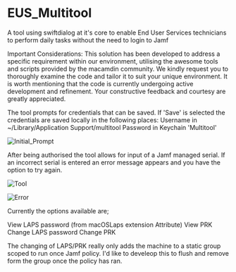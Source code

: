# EUS_Multitool
A tool using swiftdialog at it's core to enable End User Services technicians to perform daily tasks without the need to login to Jamf

Important Considerations: This solution has been developed to address a specific requirement within our environment, utilising the awesome tools and scripts provided by the macamdin community. We kindly request you to thoroughly examine the code and tailor it to suit your unique environment. It is worth mentioning that the code is currently undergoing active development and refinement. Your constructive feedback and courtesy are greatly appreciated.

The tool prompts for credentials that can be saved. If 'Save' is selected the credentials are saved locally in the following places:
  Username in ~/Library/Application Support/multitool
  Password in Keychain 'Multitool'

![Initial_Prompt](https://github.com/5kinner/EUS_Multitool/assets/33225587/2de70aad-5a0d-41ad-b9da-1aaea95baf1f)

After being authorised the tool allows for input of a Jamf managed serial. If an incorrect serial is entered an error message appears and you have the option to try again.

![Tool](https://github.com/5kinner/EUS_Multitool/assets/33225587/f6cfcff3-d14f-4722-ac15-42ae5ec86f41)

![Error](https://github.com/5kinner/EUS_Multitool/assets/33225587/6051c477-c67a-40b1-860d-0c9e5e004a3d)

Currently the options available are;

  View LAPS password (from macOSLaps extension Attribute)
  View PRK
  Change LAPS password
  Change PRK
  
 The changing of LAPS/PRK really only adds the machine to a static group scoped to run once Jamf policy. I'd like to develeop this to flush and remove form the group once the policy has ran.
